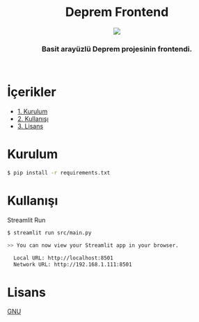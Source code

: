 <div align="center">
    <h1>Deprem Frontend</h1>
    <img src=https://user-images.githubusercontent.com/48323786/217369578-ea51f7b5-08ab-4fcb-aa3e-c6e3f6a2d1cf.png>
    <h3>Basit arayüzlü Deprem projesinin frontendi.</h3>
</div>

<br>

# İçerikler
- [1. Kurulum](#kurulum)
- [2. Kullanışı](#kullanışı)
- [3. Lisans](#lisans)

#  Kurulum
```zsh
$ pip install -r requirements.txt
```

#  Kullanışı
Streamlit Run
```zsh
$ streamlit run src/main.py

>> You can now view your Streamlit app in your browser.

  Local URL: http://localhost:8501
  Network URL: http://192.168.1.111:8501
```

# Lisans
[GNU](LICENSE)
